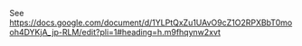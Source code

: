 See https://docs.google.com/document/d/1YLPtQxZu1UAvO9cZ1O2RPXBbT0mooh4DYKjA_jp-RLM/edit?pli=1#heading=h.m9fhqynw2xvt
